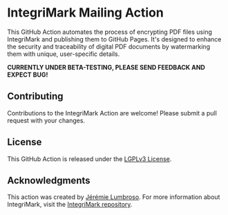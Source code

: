 # IntegriMark Mailing Action

This GitHub Action automates the process of encrypting PDF files using IntegriMark and publishing them to GitHub Pages. It's designed to enhance the security and traceability of digital PDF documents by watermarking them with unique, user-specific details.

**CURRENTLY UNDER BETA-TESTING, PLEASE SEND FEEDBACK AND EXPECT BUG!**


## Contributing

Contributions to the IntegriMark Action are welcome! Please submit a pull request with your changes.

## License

This GitHub Action is released under the [LGPLv3 License](LICENSE.md).

## Acknowledgments

This action was created by [Jérémie Lumbroso](https://github.com/jlumbroso). For more information about IntegriMark, visit the [IntegriMark repository](https://github.com/jlumbroso/integrimark).